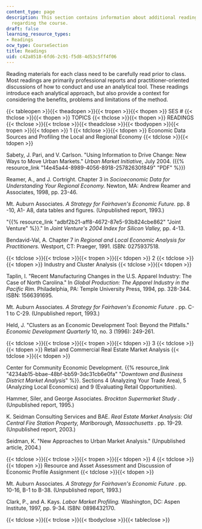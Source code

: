 ```yaml
---
content_type: page
description: This section contains information about additional reading materials
  regarding the course.
draft: false
learning_resource_types:
- Readings
ocw_type: CourseSection
title: Readings
uid: c42a8518-6fd6-2c91-f5d8-4d53c5ff4f06
---
```

Reading materials for each class need to be carefully read prior to class. Most readings are primarily professional reports and practitioner-oriented discussions of how to conduct and use an analytical tool. These readings introduce each analytical approach, but also provide a context for considering the benefits, problems and limitations of the method.

{{< tableopen >}}{{< theadopen >}}{{< tropen >}}{{< thopen >}}
SES #
{{< thclose >}}{{< thopen >}}
TOPICS
{{< thclose >}}{{< thopen >}}
READINGS
{{< thclose >}}{{< trclose >}}{{< theadclose >}}{{< tbodyopen >}}{{< tropen >}}{{< tdopen >}}
1
{{< tdclose >}}{{< tdopen >}}
Economic Data Sources and Profiling the Local and Regional Economy
{{< tdclose >}}{{< tdopen >}}

Sabety, J. Pari, and V. Carlson. "Using Information to Drive Change: New Ways to Move Urban Markets." *Urban Market Initiative*, July 2004. ({{% resource_link "14e45a44-8989-4056-8918-25782630f849" "PDF" %}})

Reamer, A., and J. Cortright. Chapter 3 in *Socioeconomic Data for Understanding Your Regional Economy.* Newton, MA: Andrew Reamer and Associates, 1998, pp. 23-46.

Mt. Auburn Associates. *A Strategy for Fairhaven's Economic Future.* pp. 8 -10, A1- A8, data tables and figures. (Unpublished report, 1993.)

"{{% resource_link "adbf2b21-aff8-4672-87e5-93b824cbe862" "Joint Venture" %}}." In *Joint Venture's 2004 Index for Silicon Valley,* pp. 4-13.

Bendavid-Val, A. Chapter 7 in *Regional and Local Economic Analysis for Practitioners.* Westport, CT: Praeger, 1991. ISBN: 0275937518.

{{< tdclose >}}{{< trclose >}}{{< tropen >}}{{< tdopen >}}
2
{{< tdclose >}}{{< tdopen >}}
Industry and Cluster Analysis
{{< tdclose >}}{{< tdopen >}}

Taplin, I. "Recent Manufacturing Changes in the U.S. Apparel Industry: The Case of North Carolina." In *Global Production: The Apparel Industry in the Pacific Rim.* Philadelphia, PA: Temple University Press, 1994, pp. 328-344. ISBN: 1566391695.

Mt. Auburn Associates. *A Strategy for Fairhaven's Economic Future* . pp. C-1 to C-29. (Unpublished report, 1993.)

Held, J. "Clusters as an Economic Development Tool: Beyond the Pitfalls." *Economic Development Quarterly* 10, no. 3 (1996): 249-261.

{{< tdclose >}}{{< trclose >}}{{< tropen >}}{{< tdopen >}}
3
{{< tdclose >}}{{< tdopen >}}
Retail and Commercial Real Estate Market Analysis
{{< tdclose >}}{{< tdopen >}}

Center for Community Economic Development. {{% resource_link "4234ab15-bbae-48bf-bb59-3dc31cb6e0fa" "*Downtown and Business District Market Analysis*" %}}. Sections 4 (Analyzing Your Trade Area), 5 (Analyzing Local Economics) and 9 (Evaluating Retail Opportunities).

Hammer, Siler, and George Associates. *Brockton Supermarket Study* . (Unpublished report, 1995.)

K. Seidman Consulting Services and BAE. *Real Estate Market Analysis: Old Central Fire Station Property, Marlborough, Massachusetts* . pp. 19-29. (Unpublished report, 2003.)

Seidman, K. "New Approaches to Urban Market Analysis." (Unpublished article, 2004.)

{{< tdclose >}}{{< trclose >}}{{< tropen >}}{{< tdopen >}}
4
{{< tdclose >}}{{< tdopen >}}
Resource and Asset Assessment and Discussion of Economic Profile Assignment
{{< tdclose >}}{{< tdopen >}}

Mt. Auburn Associates. *A Strategy for Fairhaven's Economic Future* . pp. 10-16, B-1 to B-38. (Unpublished report, 1993.)

Clark, P., and A. Kays. *Labor Market Profiling.* Washington, DC: Aspen Institute, 1997, pp. 9-34. ISBN: 0898432170.

{{< tdclose >}}{{< trclose >}}{{< tbodyclose >}}{{< tableclose >}}